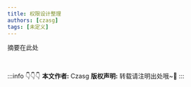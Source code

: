 ```yaml
---
title: 权限设计整理
authors: [czasg]
tags: [未定义]
---
```


摘要在此处

<!--truncate-->

<!--
ACL:访问权限列表 - Access Control List
RBAC:基于角色的访问控制 - Role Base Access Control
ABAC:基于属性的访问控制 - Attribute Base Access Control
-->


<br/>

:::info 👇👇👇
**本文作者:** Czasg
**版权声明:** 转载请注明出处哦~👮‍
:::
